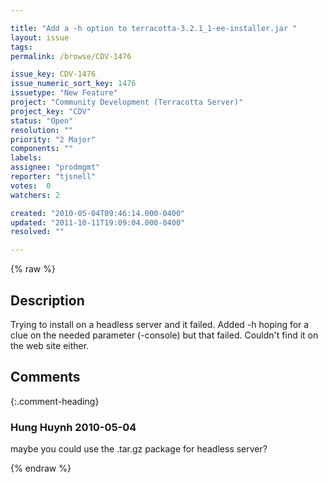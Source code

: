 ```yaml
---

title: "Add a -h option to terracotta-3.2.1_1-ee-installer.jar "
layout: issue
tags: 
permalink: /browse/CDV-1476

issue_key: CDV-1476
issue_numeric_sort_key: 1476
issuetype: "New Feature"
project: "Community Development (Terracotta Server)"
project_key: "CDV"
status: "Open"
resolution: ""
priority: "2 Major"
components: ""
labels: 
assignee: "prodmgmt"
reporter: "tjsnell"
votes:  0
watchers: 2

created: "2010-05-04T09:46:14.000-0400"
updated: "2011-10-11T19:09:04.000-0400"
resolved: ""

---
```




{% raw %}



## Description

<div markdown="1" class="description">

Trying to install on a headless server and it failed. Added -h hoping for a clue on the needed parameter (-console) but that failed. Couldn't find it on the web site either.

</div>

## Comments


{:.comment-heading}
### **Hung Huynh** <span class="date">2010-05-04</span>

<div markdown="1" class="comment">

maybe you could use the .tar.gz package for headless server?

</div>



{% endraw %}
